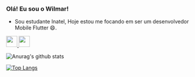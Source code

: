 ### Olá! Eu sou o Wilmar!
- Sou estudante Inatel, Hoje estou me focando em ser um desenvolvedor Mobile Flutter 😄.

 <a href="https://www.linkedin.com/in/wilmarvitor/"  target="_blank" >
  <img src="https://img.shields.io/badge/LinkedIn-0077B5?style=for-the-badge&logo=linkedin&logoColor=white" height="30px" />
</a>
<a href="https://www.urionlinejudge.com.br/judge/pt/users/statistics/147462"  target="_blank" >
  <img src="https://i.pinimg.com/originals/2c/66/de/2c66decfe536a1b4dd0f5eccba92cb85.png" height="30px" margin-left="7px"/>
</a>
 </br>

![Anurag's github stats](https://github-readme-stats.vercel.app/api?username=wilmarv&show_icons=true&theme=radical)

[![Top Langs](https://github-readme-stats.vercel.app/api/top-langs/?username=wilmarv&layout=compact&theme=radical)](https://github.com/wilmarv/github-readme-stats)

  
